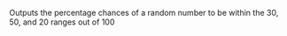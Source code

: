 Outputs the percentage chances of a random number to be within the 30, 50, and 20 ranges out of 100
